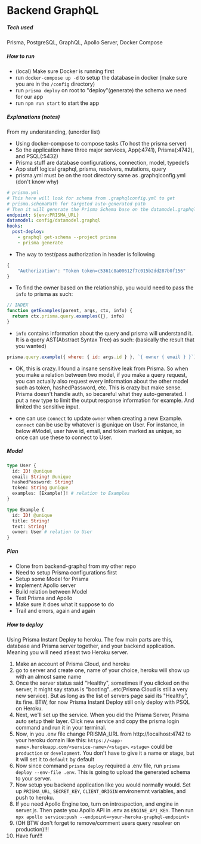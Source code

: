 # Backend GraphQL

##### Tech used

Prisma, PostgreSQL, GraphQL, Apollo Server, Docker Compose

##### How to run

- (local) Make sure Docker is running first
- run `docker-compose up -d` to setup the database in docker (make sure you are
  in the `/config` directory)
- run `prisma deploy` on root to "deploy"(generate) the schema we need for our
  app
- run `npm run start` to start the app

##### Explanations (notes)

From my understanding, (unorder list)

- Using docker-compose to compose tasks (To host the prisma server)
- So the application have three major services, App(:4741), Prisma(:4742), and
  PSQL(:5432)
- Prisma stuff are database configurations, connection, model, typedefs
- App stuff logical graphql, prisma, resolvers, mutations, query
- prisma.yml must be on the root directory same as .graphqlconfig.yml (don't know why)

```yml
# prisma.yml
# This here will look for schema from .graphqlconfig.yml to get
# prisma.schemaPath for targeted auto-generated path
# Then it will generate the Prisma Schema base on the datamodel.graphql
endpoint: ${env:PRISMA_URL}
datamodel: config/datamodel.graphql
hooks:
  post-deploy:
    - graphql get-schema --project prisma
    - prisma generate
```

- The way to test/pass authorization in header is following

```js
{
	"Authorization": "Token token=c5361c8a00612f7c015b2dd287b0f156"
}
```

- To find the owner based on the relationship, you would need to pass the `info`
  to prisma as such:

```js
// INDEX
function getExamples(parent, args, ctx, info) {
  return ctx.prisma.query.examples({}, info)
}
```

- `info` contains information about the query and prisma will understand it. It is a query AST(Abstract Syntax Tree) as such: (basically the result that you wanted)

```js
prisma.query.example({ where: { id: args.id } }, `{ owner { email } }`)
```

- OK, this is crazy. I found a insane sensitive leak from Prisma. So when you
  make a relation between two model, if you make a query request, you can actually
  also request every information about the other model such as token,
  hashedPassword, etc. This is crazy but make sense. Prisma doesn't handle auth,
  so becareful what they auto-generated. I put a new type to limit the output
  response information for example. And limited the sensitive input.

- one can use `connect` to update `owner` when creating a new Example. `connect` can be use by whatever is @unique on User. For instance, in below #Model, user have id, email, and token marked as unique, so once can use these to connect to User.

##### Model

```GraphQL
type User {
  id: ID! @unique
  email: String! @unique
  hashedPassword: String!
  token: String @unique
  examples: [Example!]! # relation to Examples
}

type Example {
  id: ID! @unique
  title: String!
  text: String!
  owner: User # relation to User
}
```

##### Plan

- Clone from backend-graphql from my other repo
- Need to setup Prisma configurations first
- Setup some Model for Prisma
- Implement Apollo server
- Build relation between Model
- Test Prisma and Apollo
- Make sure it does what it suppose to do
- Trail and errors, again and again

##### How to deploy

Using Prisma Instant Deploy to heroku. The few main parts are this, database and Prisma server together, and your backend application. Meaning you will need atleast two Heroku server.

1. Make an account of Prisma Cloud, and heroku
2. go to server and create one, name of your choice, heroku will show up with an almost same name
3. Once the server status said "Healthy", sometimes if you clicked on the server, it might say status is "booting"...etc(Prisma Cloud is still a very new service). But as long as the list of servers page said its "Healthy", its fine. BTW, for now Prisma Instant Deploy still only deploy with PSQL on Heroku.
4. Next, we'll set up the service. When you did the Prisma Server, Prisma auto setup their layer. Click new service and copy the prisma login command and run it in your terminal.
5. Now, in you .env file change PRISMA_URL from http://localhost:4742 to your heroku domain like this: `https://<app-name>.herokuapp.com/<service-name>/<stage>`. `<stage>` could be `production` or `development`. You don't have to give it a name or stage, but it will set it to `default` by default
6. Now since command `prisma deploy` required a .env file, run `prisma deploy --env-file .env`. This is going to upload the generated schema to your server.
7. Now setup you backend application like you would normally would. Set up `PRISMA_URL`, `SECRET_KEY`, `CLIENT_ORIGIN` environemnt variables, and push to heroku.
8. If you need Apollo Engine too, turn on introspection, and engine in server.js. Then paste you Apollo API in .env as `ENGINE_API_KEY`. Then run `npx apollo service:push --endpoint=<your-heroku-graphql-endpoint>`
9. (OH BTW don't forget to remove/comment users query resolver on production)!!!
10. Have fun!!!
